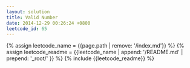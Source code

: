 ```yaml
---
layout: solution
title: Valid Number
date: 2014-12-29 00:26:24 +0800
leetcode_id: 65
---
```

{% assign leetcode_name = {{page.path | remove: '/index.md'}}  %}
{% assign leetcode_readme = {{leetcode_name | append: '/README.md' | prepend: '_root/' }}  %}
{% include {{leetcode_readme}} %}
